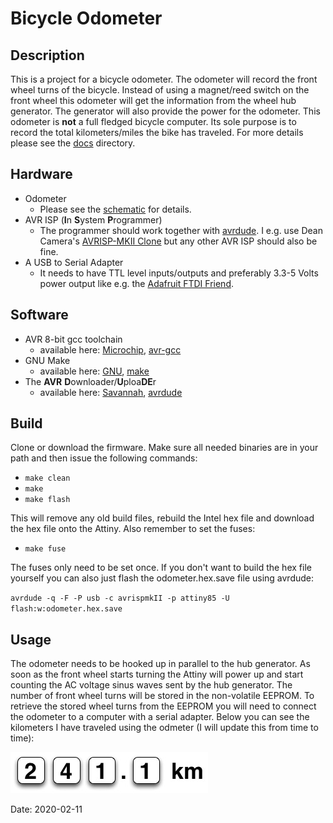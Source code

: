 # Bicycle Odometer

## Description

This is a project for a bicycle odometer. The odometer will record the front wheel turns of the bicycle. Instead of using a magnet/reed switch on the front wheel this odometer will get the information from the wheel hub generator. The generator will also provide the power for the odometer. This odometer is **not** a full fledged bicycle computer. Its sole purpose is to record the total kilometers/miles the bike has traveled. For more details please see the [docs](docs) directory.

## Hardware

* Odometer
	* Please see the [schematic](docs/Hardware.md) for details.
* AVR ISP (**I**n **S**ystem **P**rogrammer)
	* The programmer should work together with [avrdude](https://www.nongnu.org/avrdude/). I e.g. use Dean Camera's [AVRISP-MKII Clone](https://www.fourwalledcubicle.com/AVRISP.php) but any other AVR ISP should also be fine.
* A USB to Serial Adapter
	* It needs to have TTL level inputs/outputs and preferably 3.3-5 Volts power output like e.g. the [Adafruit FTDI Friend](https://www.adafruit.com/product/284).

## Software

* AVR 8-bit gcc toolchain
	* available here: [Microchip](http://www.microchip.com/), [avr-gcc](https://www.microchip.com/mplab/avr-support/avr-and-arm-toolchains-c-compilers)
* GNU Make
	* available here: [GNU](http://www.gnu.org), [make](https://www.gnu.org/software/make/)
* The **AVR** **D**ownloader/**U**ploa**DE**r
	* available here: [Savannah](http://savannah.nongnu.org), [avrdude](https://www.nongnu.org/avrdude/)

## Build

Clone or download the firmware. Make sure all needed binaries are in your path and then issue the following commands:

* `make clean`
* `make`
* `make flash`

This will remove any old build files, rebuild the Intel hex file and download the hex file onto the Attiny. Also remember to set the fuses:

* `make fuse`

The fuses only need to be set once. If you don't want to build the hex file yourself you can also just flash the odometer.hex.save file using avrdude:

`avrdude -q -F -P usb -c avrispmkII -p attiny85 -U flash:w:odometer.hex.save`

## Usage

The odometer needs to be hooked up in parallel to the hub generator. As soon as the front wheel starts turning the Attiny will power up and start counting the AC voltage sinus waves sent by the hub generator. The number of front wheel turns will be stored in the non-volatile EEPROM. To retrieve the stored wheel turns from the EEPROM you will need to connect the odometer to a computer with a serial adapter. Below you can see the kilometers I have traveled using the odmeter (I will update this from time to time):

![counter](docs/images/counter.jpeg)

Date: 2020-02-11

